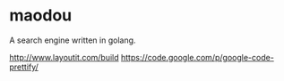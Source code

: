 # maodou
A search engine written in golang.

http://www.layoutit.com/build
https://code.google.com/p/google-code-prettify/
